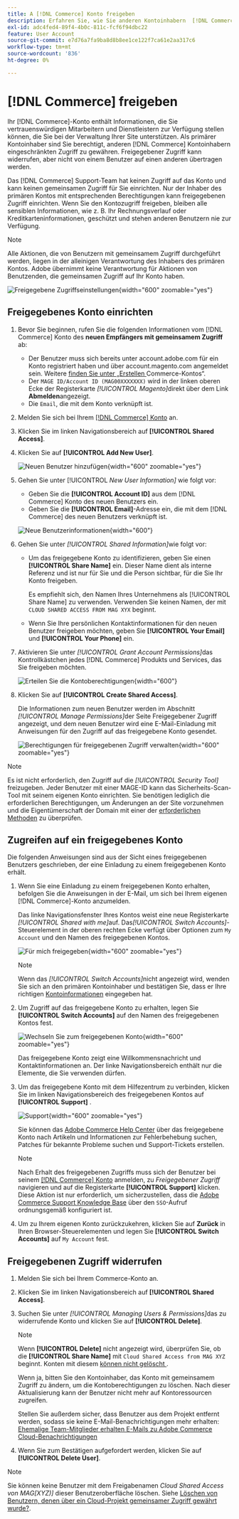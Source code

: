 ```yaml
---
title: A [!DNL Commerce] Konto freigeben
description: Erfahren Sie, wie Sie anderen Kontoinhabern  [!DNL Commerce]  eingeschränkten Zugriff auf Ihr  [!DNL Commerce]  gewähren.
exl-id: adc4fed4-89f4-4b0c-811c-fcf6f94dbc22
feature: User Account
source-git-commit: e7d76a7fa9ba8d8b8ee1ce122f7ca61e2aa317c6
workflow-type: tm+mt
source-wordcount: '836'
ht-degree: 0%

---
```


# [!DNL Commerce] freigeben

Ihr [!DNL Commerce]-Konto enthält Informationen, die Sie vertrauenswürdigen Mitarbeitern und Dienstleistern zur Verfügung stellen können, die Sie bei der Verwaltung Ihrer Site unterstützen. Als primärer Kontoinhaber sind Sie berechtigt, anderen [!DNL Commerce] Kontoinhabern eingeschränkten Zugriff zu gewähren. Freigegebener Zugriff kann widerrufen, aber nicht von einem Benutzer auf einen anderen übertragen werden.

Das [!DNL Commerce] Support-Team hat keinen Zugriff auf das Konto und kann keinen gemeinsamen Zugriff für Sie einrichten. Nur der Inhaber des primären Kontos mit entsprechenden Berechtigungen kann freigegebenen Zugriff einrichten. Wenn Sie den Kontozugriff freigeben, bleiben alle sensiblen Informationen, wie z. B. Ihr Rechnungsverlauf oder Kreditkarteninformationen, geschützt und stehen anderen Benutzern nie zur Verfügung.

>[!NOTE]
>
>Alle Aktionen, die von Benutzern mit gemeinsamem Zugriff durchgeführt werden, liegen in der alleinigen Verantwortung des Inhabers des primären Kontos. Adobe übernimmt keine Verantwortung für Aktionen von Benutzenden, die gemeinsamen Zugriff auf Ihr Konto haben.

![Freigegebene Zugriffseinstellungen](./assets/shared-access.png){width="600" zoomable="yes"}

## Freigegebenes Konto einrichten

1. Bevor Sie beginnen, rufen Sie die folgenden Informationen vom [!DNL Commerce] Konto des **neuen Empfängers mit gemeinsamem Zugriff** ab:

   - Der Benutzer muss sich bereits unter account.adobe.com für ein Konto registriert haben und über account.magento.com angemeldet sein. Weitere [ finden Sie unter „Erstellen ](https://experienceleague.adobe.com/de/docs/commerce-admin/start/commerce-account/commerce-account-create#create-a-commerce-account) Commerce-Kontos“.
   - Der `MAGE ID/Account ID (MAG00XXXXXXX)` wird in der linken oberen Ecke der Registerkarte _[!UICONTROL Magento]_&#x200B;direkt über dem Link **Abmelden**&#x200B;angezeigt.
   - Die `Email`, die mit dem Konto verknüpft ist.

1. Melden Sie sich bei Ihrem [[!DNL Commerce] Konto](commerce-account-create.md) an.

1. Klicken Sie im linken Navigationsbereich auf **[!UICONTROL Shared Access]**.

1. Klicken Sie auf **[!UICONTROL Add New User]**.

   ![Neuen Benutzer hinzufügen](./assets/shared-access-add.png){width="600" zoomable="yes"}

1. Gehen Sie unter [!UICONTROL _New User Information]_ wie folgt vor:

   - Geben Sie die **[!UICONTROL Account ID]** aus dem [!DNL Commerce] Konto des neuen Benutzers ein.
   - Geben Sie die **[!UICONTROL Email]**-Adresse ein, die mit dem [!DNL Commerce] des neuen Benutzers verknüpft ist.

   ![Neue Benutzerinformationen](./assets/shared-new-user.png){width="600"}

1. Gehen Sie unter _[!UICONTROL Shared Information]_&#x200B;wie folgt vor:

   - Um das freigegebene Konto zu identifizieren, geben Sie einen **[!UICONTROL Share Name]** ein. Dieser Name dient als interne Referenz und ist nur für Sie und die Person sichtbar, für die Sie Ihr Konto freigeben.

     Es empfiehlt sich, den Namen Ihres Unternehmens als [!UICONTROL Share Name] zu verwenden. Verwenden Sie keinen Namen, der mit `CLOUD SHARED ACCESS FROM MAG XYX` beginnt.
   - Wenn Sie Ihre persönlichen Kontaktinformationen für den neuen Benutzer freigeben möchten, geben Sie **[!UICONTROL Your Email]** und **[!UICONTROL Your Phone]** ein.

1. Aktivieren Sie unter _[!UICONTROL Grant Account Permissions]_&#x200B;das Kontrollkästchen jedes [!DNL Commerce] Produkts und Services, das Sie freigeben möchten.

   ![Erteilen Sie die Kontoberechtigungen](./assets/shared-permissions.png){width="600"}

1. Klicken Sie auf **[!UICONTROL Create Shared Access]**.

   Die Informationen zum neuen Benutzer werden im Abschnitt _[!UICONTROL Manage Permissions]_&#x200B;der Seite Freigegebener Zugriff angezeigt, und dem neuen Benutzer wird eine E-Mail-Einladung mit Anweisungen für den Zugriff auf das freigegebene Konto gesendet.

   ![Berechtigungen für freigegebenen Zugriff verwalten](./assets/shared-manage-permissions.png){width="600" zoomable="yes"}

>[!NOTE]
>
>Es ist nicht erforderlich, den Zugriff auf die _[!UICONTROL Security Tool]_&#x200B;freizugeben. Jeder Benutzer mit einer MAGE-ID kann das Sicherheits-Scan-Tool mit seinem eigenen Konto einrichten. Sie benötigen lediglich die erforderlichen Berechtigungen, um Änderungen an der Site vorzunehmen und die Eigentümerschaft der Domain mit einer der [erforderlichen Methoden](https://experienceleague.adobe.com/de/docs/commerce-admin/systems/security/security-scan) zu überprüfen.

## Zugreifen auf ein freigegebenes Konto

Die folgenden Anweisungen sind aus der Sicht eines freigegebenen Benutzers geschrieben, der eine Einladung zu einem freigegebenen Konto erhält.

1. Wenn Sie eine Einladung zu einem freigegebenen Konto erhalten, befolgen Sie die Anweisungen in der E-Mail, um sich bei Ihrem eigenen [!DNL Commerce]-Konto anzumelden.

   Das linke Navigationsfenster Ihres Kontos weist eine neue Registerkarte _[!UICONTROL Shared with me]_&#x200B;auf. Das&#x200B;_[!UICONTROL Switch Accounts]_-Steuerelement in der oberen rechten Ecke verfügt über Optionen zum `My Account` und den Namen des freigegebenen Kontos.

   ![Für mich freigegeben](./assets/shared-with-me.png){width="600" zoomable="yes"}

   >[!NOTE]
   >
   >   Wenn das _[!UICONTROL Switch Accounts]_&#x200B;nicht angezeigt wird, wenden Sie sich an den primären Kontoinhaber und bestätigen Sie, dass er Ihre richtigen [Kontoinformationen](#set-up-a-shared-account) eingegeben hat.


1. Um Zugriff auf das freigegebene Konto zu erhalten, legen Sie **[!UICONTROL Switch Accounts]** auf den Namen des freigegebenen Kontos fest.

   ![Wechseln Sie zum freigegebenen Konto](./assets/shared-switch.png){width="600" zoomable="yes"}

   Das freigegebene Konto zeigt eine Willkommensnachricht und Kontaktinformationen an. Der linke Navigationsbereich enthält nur die Elemente, die Sie verwenden dürfen.

1. Um das freigegebene Konto mit dem Hilfezentrum zu verbinden, klicken Sie im linken Navigationsbereich des freigegebenen Kontos auf **[!UICONTROL Support]** .

   ![Support](./assets/shared-support.png){width="600" zoomable="yes"}

   Sie können das [Adobe Commerce Help Center](https://experienceleague.adobe.com/de/docs/commerce-knowledge-base/kb/overview) über das freigegebene Konto nach Artikeln und Informationen zur Fehlerbehebung suchen, Patches für bekannte Probleme suchen und Support-Tickets erstellen.

   >[!NOTE]
   >
   >Nach Erhalt des freigegebenen Zugriffs muss sich der Benutzer bei seinem [[!DNL Commerce] Konto](https://account.magento.com/customer/account/login) anmelden, zu _Freigegebener Zugriff_ navigieren und auf die Registerkarte **[!UICONTROL Support]** klicken. Diese Aktion ist nur erforderlich, um sicherzustellen, dass die [Adobe Commerce Support Knowledge Base](https://experienceleague.adobe.com/de/docs/commerce-knowledge-base/kb/overview) über den `SSO`-Aufruf ordnungsgemäß konfiguriert ist.

1. Um zu Ihrem eigenen Konto zurückzukehren, klicken Sie auf **Zurück** in Ihren Browser-Steuerelementen und legen Sie **[!UICONTROL Switch Accounts]** auf `My Account` fest.

## Freigegebenen Zugriff widerrufen

1. Melden Sie sich bei Ihrem Commerce-Konto an.

1. Klicken Sie im linken Navigationsbereich auf **[!UICONTROL Shared Access]**.

1. Suchen Sie unter _[!UICONTROL Managing Users & Permissions]_&#x200B;das zu widerrufende Konto und klicken Sie auf **[!UICONTROL Delete]**.

   >[!NOTE]
   >
   > Wenn **[!UICONTROL Delete]** nicht angezeigt wird, überprüfen Sie, ob die **[!UICONTROL Share Name]** mit `Cloud Shared Access from MAG XYZ` beginnt. Konten mit diesem [ können nicht gelöscht ](https://experienceleague.adobe.com/de/docs/commerce-knowledge-base/kb/help-center-guide/magento-help-center-user-guide#remove-cloud-shared-access-users).
   > 
   > Wenn ja, bitten Sie den Kontoinhaber, das Konto mit gemeinsamem Zugriff zu ändern, um die Kontoberechtigungen zu löschen. Nach dieser Aktualisierung kann der Benutzer nicht mehr auf Kontoressourcen zugreifen.
   >
   > Stellen Sie außerdem sicher, dass Benutzer aus dem Projekt entfernt werden, sodass sie keine E-Mail-Benachrichtigungen mehr erhalten: [Ehemalige Team-Mitglieder erhalten E-Mails zu Adobe Commerce Cloud-Benachrichtigungen](https://experienceleague.adobe.com/de/docs/commerce-knowledge-base/kb/troubleshooting/miscellaneous/former-teammembers-receive-cloud-notification-emails)


1. Wenn Sie zum Bestätigen aufgefordert werden, klicken Sie auf **[!UICONTROL Delete User]**.

>[!NOTE]
>
>Sie können keine Benutzer mit dem Freigabenamen _Cloud Shared Access von MAG[XYZ)]_ dieser Benutzeroberfläche löschen. Siehe [Löschen von Benutzern, denen über ein Cloud-Projekt gemeinsamer Zugriff gewährt wurde?](https://experienceleague.adobe.com/de/docs/commerce-knowledge-base/kb/troubleshooting/miscellaneous/shared-access-troubleshooting).
